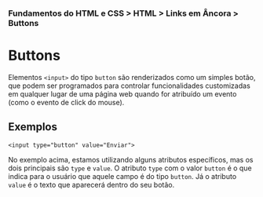### Fundamentos do HTML e CSS > HTML > Links em Âncora > Buttons

# Buttons
Elementos `<input>` do tipo `button` são renderizados como um simples botão, que podem ser programados para controlar funcionalidades customizadas em qualquer lugar de uma página web quando for atribuído um evento (como o evento de click do mouse).

## Exemplos
```
<input type="button" value="Enviar">
```

No exemplo acima, estamos utilizando alguns atributos específicos, mas os dois principais são `type` e `value`. O atributo `type` com o valor `button` é o que indica para o usuário que aquele campo é do tipo `button`. Já o atributo `value` é o texto que aparecerá dentro do seu botão.
